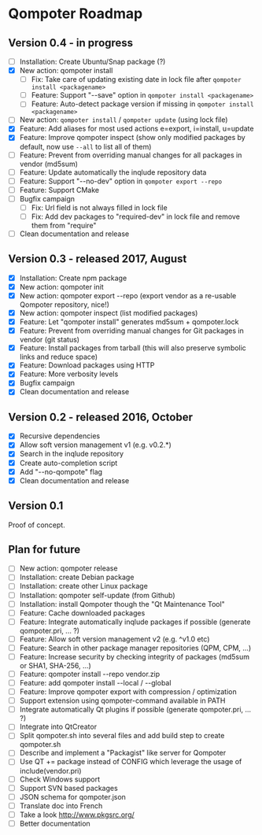 Qompoter Roadmap
================

Version 0.4 - in progress
-----------

* [ ] Installation: Create Ubuntu/Snap package (?)
* [x] New action: qompoter install <packagename>
  * [ ] Fix: Take care of updating existing date in lock file after `qompoter install <packagename>`
  * [ ] Feature: Support "--save" option in `qompoter install <packagename>`
  * [ ] Feature: Auto-detect package version if missing in `qompoter install <packagename>`
* [ ] New action: `qompoter install` / `qompoter update` (using lock file)
* [x] Feature: Add aliases for most used actions e=export, i=install, u=update
* [x] Feature: Improve qompoter inspect (show only modified packages by default, now use `--all` to list all of them)
* [ ] Feature: Prevent from overriding manual changes for all packages in vendor (md5sum)
* [ ] Feature: Update automatically the inqlude repository data
* [ ] Feature: Support "--no-dev" option in `qompoter export --repo`
* [ ] Feature: Support CMake
* [ ] Bugfix campaign
  * [ ] Fix: Url field is not always filled in lock file
  * [ ] Fix: Add dev packages to "required-dev" in lock file and remove them from "require"
* [ ] Clean documentation and release

Version 0.3 - released 2017, August
-----------

* [x] Installation: Create npm package
* [x] New action: qompoter init
* [x] New action: qompoter export --repo (export vendor as a re-usable Qompoter repository, nice!)
* [x] New action: qompoter inspect (list modified packages)
* [x] Feature: Let "qompoter install" generates md5sum + qompoter.lock
* [x] Feature: Prevent from overriding manual changes for Git packages in vendor (git status)
* [x] Feature: Install packages from tarball (this will also preserve symbolic links and reduce space)
* [x] Feature: Download packages using HTTP
* [x] Feature: More verbosity levels
* [x] Bugfix campaign
* [x] Clean documentation and release

Version 0.2 - released 2016, October
-----------

* [x] Recursive dependencies
* [x] Allow soft version management v1 (e.g. v0.2.\*)
* [x] Search in the inqlude repository
* [x] Create auto-completion script
* [x] Add "--no-qompote" flag
* [x] Clean documentation and release

Version 0.1
-----------

Proof of concept.

Plan for future
-----------

* [ ] New action: qompoter release
* [ ] Installation: create Debian package
* [ ] Installation: create other Linux package
* [ ] Installation: qompoter self-update (from Github)
* [ ] Installation: install Qompoter though the "Qt Maintenance Tool"
* [ ] Feature: Cache downloaded packages
* [ ] Feature: Integrate automatically inqlude packages if possible (generate qompoter.pri, ... ?)
* [ ] Feature: Allow soft version management v2 (e.g. ^v1.0 etc)
* [ ] Feature: Search in other package manager repositories (QPM, CPM, ...)
* [ ] Feature: Increase security by checking integrity of packages (md5sum or SHA1, SHA-256, ...)
* [ ] Feature: qompoter install --repo vendor.zip
* [ ] Feature: add qompoter install --local / --global
* [ ] Feature: Improve qompoter export with compression / optimization
* [ ] Support extension using qompoter-command available in PATH
* [ ] Integrate automatically Qt plugins if possible (generate qompoter.pri, ... ?)
* [ ] Integrate into QtCreator
* [ ] Split qompoter.sh into several files and add build step to create qompoter.sh
* [ ] Describe and implement a "Packagist" like server for Qompoter
* [ ] Use QT += package instead of CONFIG which leverage the usage of include(vendor.pri)
* [ ] Check Windows support
* [ ] Support SVN based packages
* [ ] JSON schema for qompoter.json
* [ ] Translate doc into French
* [ ] Take a look http://www.pkgsrc.org/
* [ ] Better documentation
